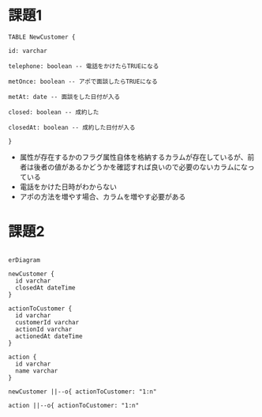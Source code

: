# 課題1

```
TABLE NewCustomer {

id: varchar

telephone: boolean -- 電話をかけたらTRUEになる

metOnce: boolean -- アポで面談したらTRUEになる

metAt: date -- 面談をした日付が入る

closed: boolean -- 成約した

closedAt: boolean -- 成約した日付が入る

}
```

- 属性が存在するかのフラグ属性自体を格納するカラムが存在しているが、前者は後者の値があるかどうかを確認すれば良いので必要のないカラムになっている
- 電話をかけた日時がわからない
- アポの方法を増やす場合、カラムを増やす必要がある

# 課題2

```mermaid

erDiagram

newCustomer {
  id varchar
  closedAt dateTime
}

actionToCustomer {
  id varchar
  customerId varchar
  actionId varchar
  actionedAt dateTime
}

action {
  id varchar
  name varchar
}

newCustomer ||--o{ actionToCustomer: "1:n"

action ||--o{ actionToCustomer: "1:n"

```
